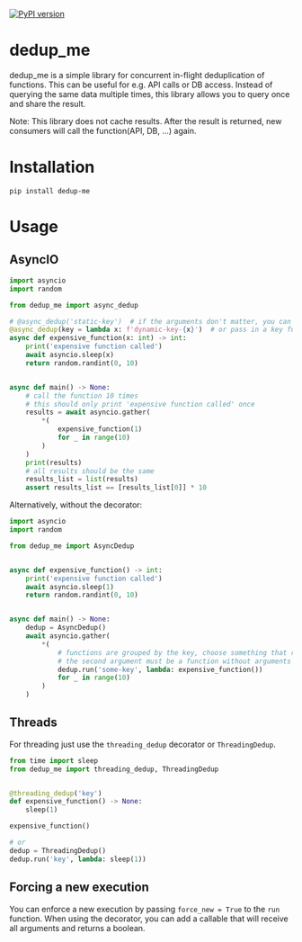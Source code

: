 [![PyPI version](https://badge.fury.io/py/dedup-me.svg)](https://badge.fury.io/py/dedup-me)

# dedup_me

dedup_me is a simple library for concurrent in-flight deduplication of functions.
This can be useful for e.g. API calls or DB access. Instead of querying the same data multiple times,
this library allows you to query once and share the result.

Note: This library does not cache results. After the result is returned, new consumers will call the function(API, DB, ...) again.

# Installation
```shell
pip install dedup-me
```

# Usage

## AsyncIO

```python
import asyncio
import random

from dedup_me import async_dedup

# @async_dedup('static-key')  # if the arguments don't matter, you can use a static key
@async_dedup(key = lambda x: f'dynamic-key-{x}')  # or pass in a key function that accepts all arguments
async def expensive_function(x: int) -> int:
    print('expensive function called')
    await asyncio.sleep(x)
    return random.randint(0, 10)


async def main() -> None:
    # call the function 10 times
    # this should only print 'expensive function called' once
    results = await asyncio.gather(
        *(
            expensive_function(1)
            for _ in range(10)
        )
    )
    print(results)
    # all results should be the same
    results_list = list(results)
    assert results_list == [results_list[0]] * 10
```

Alternatively, without the decorator:
```python
import asyncio
import random

from dedup_me import AsyncDedup


async def expensive_function() -> int:
    print('expensive function called')
    await asyncio.sleep(1)
    return random.randint(0, 10)


async def main() -> None:
    dedup = AsyncDedup()
    await asyncio.gather(
        *(
            # functions are grouped by the key, choose something that represents the function and its arguments
            # the second argument must be a function without arguments that returns an awaitable
            dedup.run('some-key', lambda: expensive_function())
            for _ in range(10)
        )
    )
```

## Threads

For threading just use the `threading_dedup` decorator or `ThreadingDedup`.
```python
from time import sleep
from dedup_me import threading_dedup, ThreadingDedup


@threading_dedup('key')
def expensive_function() -> None:
    sleep(1)

expensive_function()

# or
dedup = ThreadingDedup()
dedup.run('key', lambda: sleep(1))
```

## Forcing a new execution
You can enforce a new execution by passing `force_new = True` to the `run` function.
When using the decorator, you can add a callable that will receive all arguments and returns a boolean.
